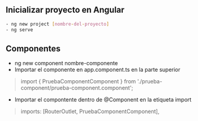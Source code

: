 ## Inicializar proyecto en Angular
```bash
- ng new project [nombre-del-proyecto]
- ng serve 
```

## Componentes
- ng new component nombre-componente
- Importar el componente en app.component.ts en la parte superior
> import { PruebaComponentComponent } from './prueba-component/prueba-component.component';

- Importar el compontente dentro de @Component en la etiqueta import
> imports: [RouterOutlet, PruebaComponentComponent],

